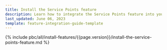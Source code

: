 ```yaml
---
title: Install the Service Points feature
description: Learn how to integrate the Service Points feature into your project
last_updated: June 06, 2023
template: feature-integration-guide-template
---
```


{% include pbc/all/install-features/{{page.version}}/install-the-service-points-feature.md %} <!-- To edit, see /_includes/pbc/all/install-features/202304.0/install-the-service-points-feature.md -->
